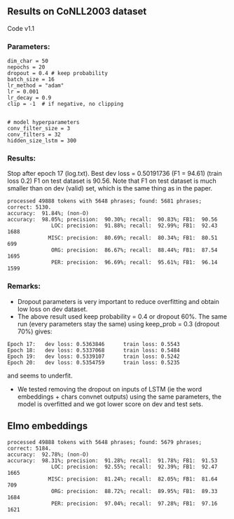 ## Results on CoNLL2003 dataset

Code v1.1

### Parameters:

```
dim_char = 50
nepochs = 20
dropout = 0.4 # keep probability
batch_size = 16
lr_method = "adam"
lr = 0.001
lr_decay = 0.9
clip = -1  # if negative, no clipping
    

# model hyperparameters
conv_filter_size = 3
conv_filters = 32
hidden_size_lstm = 300
```

### Results:

Stop after epoch 17 (log.txt). Best dev loss = 0.50191736 (F1 = 94.61) (train loss 0.2)
F1 on test dataset is 90.56. Note that F1 on test dataset is much smaller than on dev (valid) set, which is the same thing as in the paper.

```
processed 49888 tokens with 5648 phrases; found: 5681 phrases; correct: 5130.
accuracy:  91.84%; (non-O)
accuracy:  98.05%; precision:  90.30%; recall:  90.83%; FB1:  90.56
              LOC: precision:  91.88%; recall:  92.99%; FB1:  92.43  1688
             MISC: precision:  80.69%; recall:  80.34%; FB1:  80.51  699
              ORG: precision:  86.67%; recall:  88.44%; FB1:  87.54  1695
              PER: precision:  96.69%; recall:  95.61%; FB1:  96.14  1599

```

### Remarks:

- Dropout parameters is very important to reduce overfitting and obtain low loss on dev dataset.
- The above result used keep probability = 0.4 or dropout 60%. The same run (every parameters stay the same) using keep_prob = 0.3 (dropout 70%) gives:

```
Epoch 17:   dev loss: 0.5363846      train loss: 0.5543   
Epoch 18:   dev loss: 0.5337068      train loss: 0.5484
Epoch 19:   dev loss: 0.5339107      train loss: 0.5242
Epoch 20:   dev loss: 0.5354759      train loss: 0.5235
```

and seems to underfit.

- We tested removing the dropout on inputs of LSTM (ie the word embeddings + chars convnet outputs) using the same parameters, the model is overfitted and we got lower score on dev and test sets.



## Elmo embeddings

```
processed 49888 tokens with 5648 phrases; found: 5679 phrases; correct: 5184.
accuracy:  92.78%; (non-O)
accuracy:  98.31%; precision:  91.28%; recall:  91.78%; FB1:  91.53
              LOC: precision:  92.55%; recall:  92.39%; FB1:  92.47  1665
             MISC: precision:  81.24%; recall:  82.05%; FB1:  81.64  709
              ORG: precision:  88.72%; recall:  89.95%; FB1:  89.33  1684
              PER: precision:  97.04%; recall:  97.28%; FB1:  97.16  1621

```
